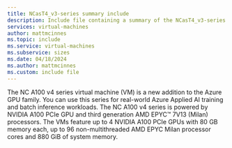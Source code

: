 ```yaml
---
title: NCasT4_v3-series summary include
description: Include file containing a summary of the NCasT4_v3-series size family.
services: virtual-machines
author: mattmcinnes
ms.topic: include
ms.service: virtual-machines
ms.subservice: sizes
ms.date: 04/18/2024
ms.author: mattmcinnes
ms.custom: include file
---
```

The NC A100 v4 series virtual machine (VM) is a new addition to the Azure GPU family. You can use this series for real-world Azure Applied AI training and batch inference workloads. The NC A100 v4 series is powered by NVIDIA A100 PCIe GPU and third generation AMD EPYC™ 7V13 (Milan) processors. The VMs feature up to 4 NVIDIA A100 PCIe GPUs with 80 GB memory each, up to 96 non-multithreaded AMD EPYC Milan processor cores and 880 GiB of system memory.